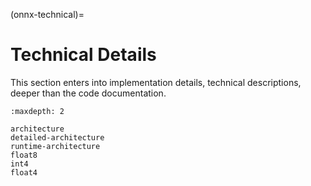 <!--
Copyright (c) ONNX Project Contributors

SPDX-License-Identifier: Apache-2.0
-->

(onnx-technical)=

# Technical Details

This section enters into implementation details, technical descriptions,
deeper than the code documentation.

```{toctree}
:maxdepth: 2

architecture
detailed-architecture
runtime-architecture
float8
int4
float4
```
